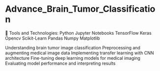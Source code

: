 # Advance_Brain_Tumor_Classification


🔧 Tools and Technologies:
Python
Jupyter Notebooks
TensorFlow
Keras
Opencv
Scikit-Learn
Pandas
Numpy
Matplotlib

Understanding brain tumor image classification
Preprocessing and augmenting medical image data
Implementing transfer learning with CNN architecture
Fine-tuning deep learning models for medical imaging
Evaluating model performance and interpreting results
